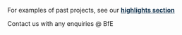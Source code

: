 <link href="https://unpkg.com/tailwindcss@^2/dist/tailwind.min.css" rel="stylesheet">

<p>For examples of past projects, see our <a style="font-weight: bold; color: #163752; text-decoration:underline;" href="/highlights">highlights section</a></p>
<p>Contact us with any enquiries @ BfE</p>
